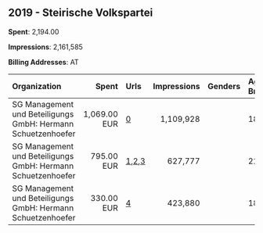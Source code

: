 ## 2019 - Steirische Volkspartei 
**Spent**: 2,194.00

**Impressions**: 2,161,585

**Billing Addresses**: AT

|Organization|Spent|Urls|Impressions|Genders|Age Brackets|Country Codes|
|:---|---:|:---|---:|:---|:---|:---|
|SG Management und Beteiligungs GmbH: Hermann Schuetzenhoefer|1,069.00 EUR|[0](https://www.snap.com/political-ads/asset/de2d4df77d34e38ac3b44760bc6c1d3c058e3b9e30c507b1717e123f37b54592?mediaType=mp4)|1,109,928||18-20|austria|
|SG Management und Beteiligungs GmbH: Hermann Schuetzenhoefer|795.00 EUR|[1](https://www.snap.com/political-ads/asset/b6e57b12784d70cd64ae2c3f7ea94b51c4b1d9f0d2f6f41b98cc9e03c127cb92?mediaType=mp4),[2](https://www.snap.com/political-ads/asset/cd2113d9c14665c4fa820402741a9b80d26ed5de0b7b516d17292e9ad405e720?mediaType=mp4),[3](https://www.snap.com/political-ads/asset/aaeeac8d35109f390d6b51b13c3b381611254a518eab7843da5dea3fe3f0708e?mediaType=mp4)|627,777||21-|austria|
|SG Management und Beteiligungs GmbH: Hermann Schuetzenhoefer|330.00 EUR|[4](https://www.snap.com/political-ads/asset/22606865e97285a7a275c6b03bf4e2ea5ff9434589579dda08e7f078788c35d1?mediaType=mp4)|423,880||18-20|austria|
